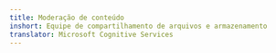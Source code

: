```yaml
---
title: Moderação de conteúdo
inshort: Equipe de compartilhamento de arquivos e armazenamento
translator: Microsoft Cognitive Services
---
```





